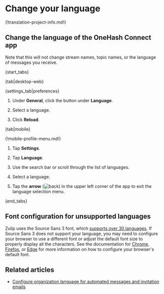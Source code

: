 # Change your language

{!translation-project-info.md!}

## Change the language of the OneHash Connect app

Note that this will not change stream names, topic names, or the language of
messages you receive.

{start_tabs}

{tab|desktop-web}

{settings_tab|preferences}

1. Under **General**, click the button under **Language**.

1. Select a language.

1. Click **Reload**.

{tab|mobile}

{!mobile-profile-menu.md!}

1. Tap **Settings**.

1. Tap **Language**.

1. Use the search bar or scroll through the list of languages.

1. Select a language.

1. Tap the **arrow**
   (<img src="/static/images/help/mobile-chevron-left.svg" alt="back" class="help-center-icon"/>)
   in the upper left corner of the app to exit the language selection menu.

{end_tabs}

## Font configuration for unsupported languages

Zulip uses the Source Sans 3 font, which [supports over 30 languages][adobe-docs].
If Source Sans 3 does not support your language, you may need to configure your
browser to use a different font or adjust the default font size to properly
display all the characters. See the documentation for [Chrome][chrome-docs],
[Firefox][firefox-docs], or [Edge][edge-docs] for more information on how to
configure your browser's default font.

[adobe-docs]: https://fonts.adobe.com/fonts/source-sans-3#details-section
[chrome-docs]: https://support.google.com/chrome/answer/96810
[firefox-docs]: https://support.mozilla.org/en-US/kb/change-fonts-and-colors-websites-use#w_custom-fonts
[edge-docs]: https://support.microsoft.com/en-us/microsoft-edge/increase-default-text-size-in-microsoft-edge-c62f80af-381d-0716-25a3-c4856dd3806c

## Related articles

* [Configure organization language for automated messages and invitation emails][org-lang]

[org-lang]: /help/configure-organization-language

